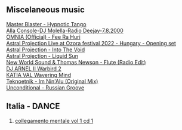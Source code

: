 Miscelaneous music
------------
[Master Blaster - Hypnotic Tango](https://www.youtube.com/watch?v=qidiM8vTg40)  
[Alla Console-DJ Molella-Radio Deejay-7.8.2000](https://www.youtube.com/watch?v=10Xz3zA3AQk)  
[OMNIA (Official) - Fee Ra Huri](https://www.youtube.com/watch?v=J56VVtlZCGE)  
[Astral Projection Live at Ozora festival 2022 - Hungary - Opening set](https://www.youtube.com/watch?v=XfF10Cn3S5o)  
[Astral Projection - Into The Void](https://www.youtube.com/watch?v=js8mhVrB8CA)   
[Astral Projection - Liquid Sun](https://www.youtube.com/watch?v=0KYdyzYuKAg)  
[New World Sound & Thomas Newson - Flute (Radio Edit)](https://www.youtube.com/watch?v=8-bDRIILzZ8)  
[DJ ARNEL II Warbird 2](https://www.youtube.com/watch?v=64M9aQGOYKk)  
[KATIA VAL  Wavering Mind](https://www.youtube.com/watch?v=fp65CEq85AY)  
[Teknoetnik - Im Nin'Alu (Original Mix)](https://www.youtube.com/watch?v=jNmlNFhbZyQ)  
[Unconditional - Russian Groove](https://www.youtube.com/watch?v=VR5S9hQBL_g)  


Italia - DANCE 
----------------
1.  [collegamento mentale vol 1 cd 1](https://www.youtube.com/watch?v=sW9nj9NP3y0)  
